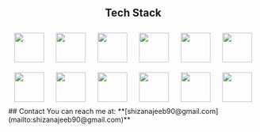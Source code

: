 <h2 align="center">Tech Stack</h2>

<div align="center">
  <img src="https://cdn.jsdelivr.net/gh/devicons/devicon/icons/vscode/vscode-original.svg" width="60" style="margin:10px;" />
  <img src="https://www.vectorlogo.zone/logos/getpostman/getpostman-icon.svg" width="60" style="margin:10px;" />
  <img src="https://cdn.jsdelivr.net/gh/devicons/devicon/icons/docker/docker-original.svg" width="60" style="margin:10px;" />
  <img src="https://cdn.jsdelivr.net/gh/devicons/devicon/icons/nodejs/nodejs-original.svg" width="60" style="margin:10px;" />
  <img src="https://cdn.jsdelivr.net/gh/devicons/devicon/icons/github/github-original.svg" width="60" style="margin:10px;" />
  <img src="https://cdn.jsdelivr.net/gh/devicons/devicon/icons/react/react-original.svg" width="60" style="margin:10px;" />
  <img src="https://cdn.jsdelivr.net/gh/devicons/devicon/icons/javascript/javascript-original.svg" width="60" style="margin:10px;" />
  <img src="https://cdn.jsdelivr.net/gh/devicons/devicon/icons/typescript/typescript-original.svg" width="60" style="margin:10px;" />
  <img src="https://cdn.jsdelivr.net/gh/devicons/devicon/icons/express/express-original.svg" width="60" style="margin:10px;" />
  <img src="https://cdn.jsdelivr.net/gh/devicons/devicon/icons/postgresql/postgresql-original.svg" width="60" style="margin:10px;" />
  <img src="https://cdn-icons-png.flaticon.com/512/942/942748.png" width="60" style="margin:10px;" />
  <img src="https://cdn.jsdelivr.net/gh/devicons/devicon/icons/mongodb/mongodb-original.svg" width="60" style="margin:10px;" />
</div>
## Contact  
You can reach me at:  
**[shizanajeeb90@gmail.com](mailto:shizanajeeb90@gmail.com)**
